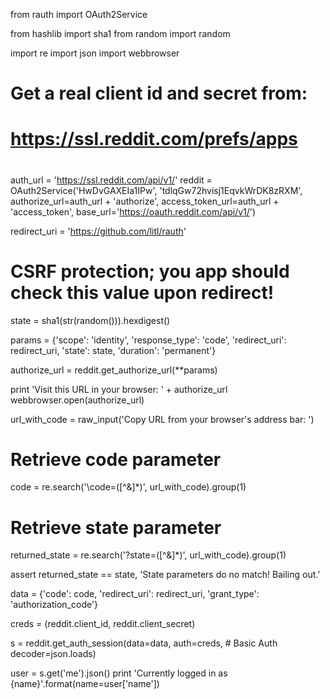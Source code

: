 from rauth import OAuth2Service

from hashlib import sha1
from random import random

import re
import json
import webbrowser

# Get a real client id and secret from:
#
#   https://ssl.reddit.com/prefs/apps
#
auth_url = 'https://ssl.reddit.com/api/v1/'
reddit = OAuth2Service('HwDvGAXEIa1IPw',
                       'tdlqGw72hvisj1EqvkWrDK8zRXM',
                       authorize_url=auth_url + 'authorize',
                       access_token_url=auth_url + 'access_token',
                       base_url='https://oauth.reddit.com/api/v1/')

redirect_uri = 'https://github.com/litl/rauth'

# CSRF protection; you app should check this value upon redirect!
state = sha1(str(random())).hexdigest()

params = {'scope': 'identity',
          'response_type': 'code',
          'redirect_uri': redirect_uri,
          'state': state,
          'duration': 'permanent'}

authorize_url = reddit.get_authorize_url(**params)

print 'Visit this URL in your browser: ' + authorize_url
webbrowser.open(authorize_url)

url_with_code = raw_input('Copy URL from your browser\'s address bar: ')

# Retrieve code parameter
code = re.search('\code=([^&]*)', url_with_code).group(1)

# Retrieve state parameter
returned_state = re.search('\?state=([^&]*)', url_with_code).group(1)

assert returned_state == state, 'State parameters do no match! Bailing out.'

data = {'code': code,
        'redirect_uri': redirect_uri,
        'grant_type': 'authorization_code'}

creds = (reddit.client_id, reddit.client_secret)

s = reddit.get_auth_session(data=data,
                            auth=creds,  # Basic Auth
                            decoder=json.loads)

user = s.get('me').json()
print 'Currently logged in as {name}'.format(name=user['name'])